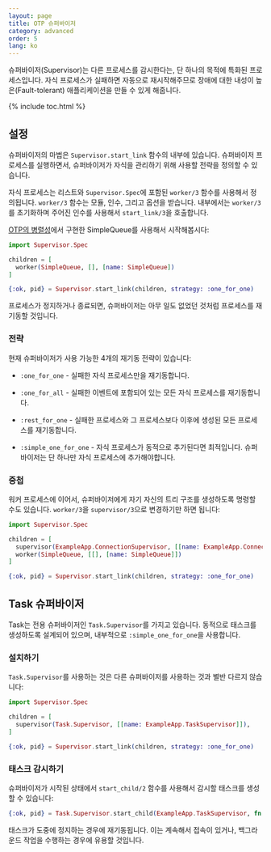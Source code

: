 ```yaml
---
layout: page
title: OTP 슈퍼바이저
category: advanced
order: 5
lang: ko
---
```


슈퍼바이저(Supervisor)는 다른 프로세스를 감시한다는, 단 하나의 목적에 특화된 프로세스입니다. 자식 프로세스가 실패하면 자동으로 재시작해주므로 장애에 대한 내성이 높은(Fault-tolerant) 애플리케이션을 만들 수 있게 해줍니다.

{% include toc.html %}

## 설정

슈퍼바이저의 마법은 `Supervisor.start_link` 함수의 내부에 있습니다. 슈퍼바이저 프로세스를 실행하면서, 슈퍼바이저가 자식을 관리하기 위해 사용할 전략을 정의할 수 있습니다.

자식 프로세스는 리스트와 `Supervisor.Spec`에 포함된 `worker/3` 함수를 사용해서 정의됩니다. `worker/3` 함수는 모듈, 인수, 그리고 옵션을 받습니다. 내부에서는 `worker/3`를 초기화하며 주어진 인수를 사용해서 `start_link/3`을 호출합니다.

[OTP의 병렬성](/ko/lessons/advanced/otp-concurrency)에서 구현한 SimpleQueue를 사용해서 시작해봅시다:

```elixir
import Supervisor.Spec

children = [
  worker(SimpleQueue, [], [name: SimpleQueue])
]

{:ok, pid} = Supervisor.start_link(children, strategy: :one_for_one)
```

프로세스가 정지하거나 종료되면, 슈퍼바이저는 아무 일도 없었던 것처럼 프로세스를 재기동할 것입니다.

### 전략

현재 슈퍼바이저가 사용 가능한 4개의 재기동 전략이 있습니다:

+ `:one_for_one` - 실패한 자식 프로세스만을 재기동합니다.

+ `:one_for_all` - 실패한 이벤트에 포함되어 있는 모든 자식 프로세스를 재기동합니다.

+ `:rest_for_one` - 실패한 프로세스와 그 프로세스보다 이후에 생성된 모든 프로세스를 재기동합니다.

+ `:simple_one_for_one` - 자식 프로세스가 동적으로 추가된다면 최적입니다. 슈퍼바이저는 단 하나만 자식 프로세스에 추가해야합니다.

### 중첩

워커 프로세스에 이어서, 슈퍼바이저에게 자기 자신의 트리 구조를 생성하도록 명령할 수도 있습니다. `worker/3`을 `supervisor/3`으로 변경하기만 하면 됩니다:

```elixir
import Supervisor.Spec

children = [
  supervisor(ExampleApp.ConnectionSupervisor, [[name: ExampleApp.ConnectionSupervisor]]),
  worker(SimpleQueue, [[], [name: SimpleQueue]])
]

{:ok, pid} = Supervisor.start_link(children, strategy: :one_for_one)
```

## Task 슈퍼바이저

Task는 전용 슈퍼바이저인 `Task.Supervisor`를 가지고 있습니다. 동적으로 태스크를 생성하도록 설계되어 있으며, 내부적으로 `:simple_one_for_one`을 사용합니다.

### 설치하기

`Task.Supervisor`를 사용하는 것은 다른 슈퍼바이저를 사용하는 것과 별반 다르지 않습니다:

```elixir
import Supervisor.Spec

children = [
  supervisor(Task.Supervisor, [[name: ExampleApp.TaskSupervisor]]),
]

{:ok, pid} = Supervisor.start_link(children, strategy: :one_for_one)
```

### 태스크 감시하기

슈퍼바이저가 시작된 상태에서 `start_child/2` 함수를 사용해서 감시할 태스크를 생성할 수 있습니다:

```elixir
{:ok, pid} = Task.Supervisor.start_child(ExampleApp.TaskSupervisor, fn -> background_work end)
```

태스크가 도중에 정지하는 경우에 재기동됩니다. 이는 계속해서 접속이 있거나, 백그라운드 작업을 수행하는 경우에 유용할 것입니다.
